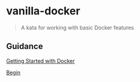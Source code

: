 # vanilla-docker
> A kata for working with basic Docker features

## Guidance
[Getting Started with Docker](https://docs.docker.com/engine/getstarted/)

[Begin](instructions.md)
